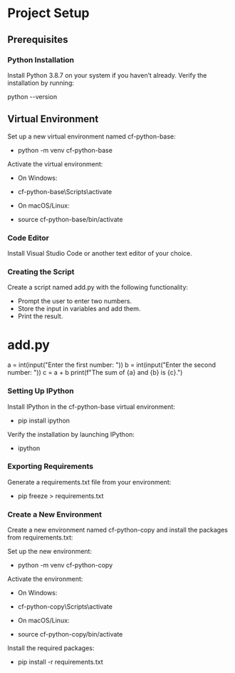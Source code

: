 # Project Setup

## Prerequisites

### Python Installation

Install Python 3.8.7 on your system if you haven’t already. Verify the installation by running:

python --version

## Virtual Environment
Set up a new virtual environment named cf-python-base:

- python -m venv cf-python-base

Activate the virtual environment:

* On Windows:
- cf-python-base\Scripts\activate

* On macOS/Linux:
- source cf-python-base/bin/activate

### Code Editor
Install Visual Studio Code or another text editor of your choice.

### Creating the Script
Create a script named add.py with the following functionality:

* Prompt the user to enter two numbers.
* Store the input in variables and add them.
* Print the result.

# add.py

a = int(input("Enter the first number: "))
b = int(input("Enter the second number: "))
c = a + b
print(f"The sum of {a} and {b} is {c}.")

### Setting Up IPython
Install IPython in the cf-python-base virtual environment:

- pip install ipython

Verify the installation by launching IPython:
- ipython

### Exporting Requirements

Generate a requirements.txt file from your environment:

- pip freeze > requirements.txt

### Create a New Environment
Create a new environment named cf-python-copy and install the packages from requirements.txt:

Set up the new environment:

- python -m venv cf-python-copy

Activate the environment:

* On Windows:
- cf-python-copy\Scripts\activate

* On macOS/Linux:
- source cf-python-copy/bin/activate

Install the required packages:

- pip install -r requirements.txt
